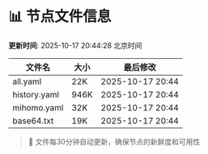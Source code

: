 # 📊 节点文件信息

**更新时间**: 2025-10-17 20:44:28 北京时间

| 文件名 | 大小 | 最后修改 |
|--------|------|----------|
| all.yaml | 22K | 2025-10-17 20:44 |
| history.yaml | 946K | 2025-10-17 20:44 |
| mihomo.yaml | 32K | 2025-10-17 20:44 |
| base64.txt | 19K | 2025-10-17 20:44 |

> 🔄 文件每30分钟自动更新，确保节点的新鲜度和可用性
